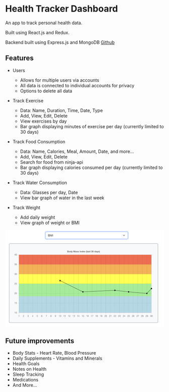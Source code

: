 # Health Tracker Dashboard

An app to track personal health data.

Built using React.js and Redux.

Backend built using Express.js and MongoDB [Github](https://github.com/blee2125/health-tracker-dashboard-backend)

## Features

* Users
    - Allows for multiple users via accounts
    - All data is connected to individual accounts for privacy
    - Options to delete all data 

* Track Exercise
    - Data: Name, Duration, Time, Date, Type
    - Add, View, Edit, Delete
    - View exercises by day
    - Bar graph displaying minutes of exercise per day (currently limited to 30 days)

* Track Food Consumption
    - Data: Name, Calories, Meal, Amount, Date, and more...
    - Add, View, Edit, Delete
    - Search for food from ninja-api
    - Bar graph displaying calories consumed per day (currently limited to 30 days)

* Track Water Consumption
    - Data: Glasses per day, Date
    - View bar graph of water in the last week

* Track Weight
    - Add daily weight
    - View graph of weight or BMI

![bmigraph](https://github.com/blee2125/health-tracker-dashboard/blob/main/public/images/bmigraph.png)


## Future improvements

* Body Stats - Heart Rate, Blood Pressure
* Daily Supplements - Vitamins and Minerals
* Health Goals
* Notes on Health
* Sleep Tracking
* Medications
* And More...


